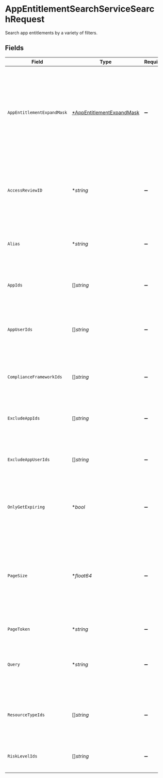 # AppEntitlementSearchServiceSearchRequest

 Search app entitlements by a variety of filters.



## Fields

| Field                                                                                                                                   | Type                                                                                                                                    | Required                                                                                                                                | Description                                                                                                                             |
| --------------------------------------------------------------------------------------------------------------------------------------- | --------------------------------------------------------------------------------------------------------------------------------------- | --------------------------------------------------------------------------------------------------------------------------------------- | --------------------------------------------------------------------------------------------------------------------------------------- |
| `AppEntitlementExpandMask`                                                                                                              | [*AppEntitlementExpandMask](../../models/shared/appentitlementexpandmask.md)                                                            | :heavy_minus_sign:                                                                                                                      |  The app entitlement expand mask allows the user to get additonal information when getting responses containing app entitlement views.<br/> |
| `AccessReviewID`                                                                                                                        | **string*                                                                                                                               | :heavy_minus_sign:                                                                                                                      |  Search for app entitlements that are being reviewed as part of this access review campaign.<br/>                                       |
| `Alias`                                                                                                                                 | **string*                                                                                                                               | :heavy_minus_sign:                                                                                                                      |  Search for app entitlements that have this alias (exact match).<br/>                                                                   |
| `AppIds`                                                                                                                                | []*string*                                                                                                                              | :heavy_minus_sign:                                                                                                                      |  Search for app entitlements contained in any of these apps.<br/>                                                                       |
| `AppUserIds`                                                                                                                            | []*string*                                                                                                                              | :heavy_minus_sign:                                                                                                                      |  Search for app entitlements that are granted to any of these app user ids.<br/>                                                        |
| `ComplianceFrameworkIds`                                                                                                                | []*string*                                                                                                                              | :heavy_minus_sign:                                                                                                                      |  Search for app entitlements that are part of these compliace frameworks.<br/>                                                          |
| `ExcludeAppIds`                                                                                                                         | []*string*                                                                                                                              | :heavy_minus_sign:                                                                                                                      |  Exclude app entitlements from the results that are in these app IDs.<br/>                                                              |
| `ExcludeAppUserIds`                                                                                                                     | []*string*                                                                                                                              | :heavy_minus_sign:                                                                                                                      |  Exclude app entitlements from the results that these app users have granted.<br/>                                                      |
| `OnlyGetExpiring`                                                                                                                       | **bool*                                                                                                                                 | :heavy_minus_sign:                                                                                                                      |  Restrict results to only those who have expiring app entitlement user bindings.<br/>                                                   |
| `PageSize`                                                                                                                              | **float64*                                                                                                                              | :heavy_minus_sign:                                                                                                                      |  The pageSize where 0 <= pageSize <= 100. Values < 10 will be set to 10. A value of 0 returns the default page size (currently 25)<br/> |
| `PageToken`                                                                                                                             | **string*                                                                                                                               | :heavy_minus_sign:                                                                                                                      |  The pageToken field.<br/>                                                                                                              |
| `Query`                                                                                                                                 | **string*                                                                                                                               | :heavy_minus_sign:                                                                                                                      |  Query the app entitlements with a fuzzy search on display name and description.<br/>                                                   |
| `ResourceTypeIds`                                                                                                                       | []*string*                                                                                                                              | :heavy_minus_sign:                                                                                                                      |  Search for app entitlements that are for items on these resource types.<br/>                                                           |
| `RiskLevelIds`                                                                                                                          | []*string*                                                                                                                              | :heavy_minus_sign:                                                                                                                      |  Search for app entitlements with these risk levels.<br/>                                                                               |